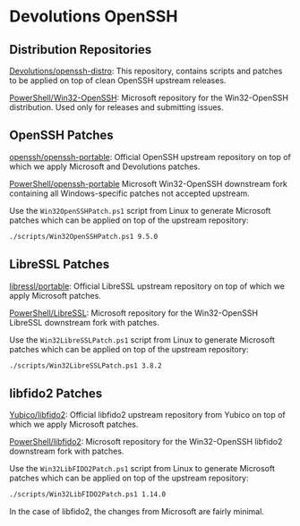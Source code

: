 # Devolutions OpenSSH

## Distribution Repositories

[Devolutions/openssh-distro](https://github.com/Devolutions/openssh-distro):
This repository, contains scripts and patches to be applied on top of clean OpenSSH upstream releases.

[PowerShell/Win32-OpenSSH](https://github.com/PowerShell/Win32-OpenSSH):
Microsoft repository for the Win32-OpenSSH distribution. Used only for releases and submitting issues.

## OpenSSH Patches

[openssh/openssh-portable](https://github.com/openssh/openssh-portable): 
Official OpenSSH upstream repository on top of which we apply Microsoft and Devolutions patches.

[PowerShell/openssh-portable](https://github.com/PowerShell/openssh-portable)
Microsoft Win32-OpenSSH downstream fork containing all Windows-specific patches not accepted upstream.

Use the `Win32OpenSSHPatch.ps1` script from Linux to generate Microsoft patches which can be applied on top of the upstream repository:

```bash
./scripts/Win32OpenSSHPatch.ps1 9.5.0
```

## LibreSSL Patches

[libressl/portable](https://github.com/libressl/portable):
Official LibreSSL upstream repository on top of which we apply Microsoft patches.

[PowerShell/LibreSSL](https://github.com/PowerShell/LibreSSL):
Microsoft repository for the Win32-OpenSSH LibreSSL downstream fork with patches.

Use the `Win32LibreSSLPatch.ps1` script from Linux to generate Microsoft patches which can be applied on top of the upstream repository:

```bash
./scripts/Win32LibreSSLPatch.ps1 3.8.2
```

## libfido2 Patches

[Yubico/libfido2](https://github.com/Yubico/libfido2):
Official libfido2 upstream repository from Yubico on top of which we apply Microsoft patches.

[PowerShell/libfido2](https://github.com/PowerShell/libfido2):
Microsoft repository for the Win32-OpenSSH libfido2 downstream fork with patches.

Use the `Win32LibFIDO2Patch.ps1` script from Linux to generate Microsoft patches which can be applied on top of the upstream repository:

```bash
./scripts/Win32LibFIDO2Patch.ps1 1.14.0
```

In the case of libfido2, the changes from Microsoft are fairly minimal.
